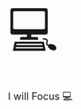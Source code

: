 <html>
<style>
body {
  font-size: 20px;
}
</style>
<body>

<span style='font-size:100px;'>&#128187;</span>
<p>I will Focus  &#128187;</p>
 
</body>
</html>
